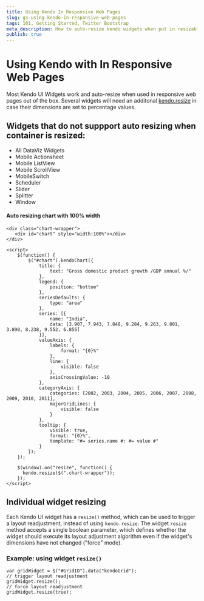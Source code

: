 ```yaml
---
title: Using Kendo In Responsive Web Pages
slug: gs-using-kendo-in-responsive-web-pages
tags: 101, Getting Started, Twitter Bootstrap
meta_description: How to auto-resize kendo widgets when put in resizable containers (splitter or window).
publish: true
---
```


# Using Kendo with In Responsive Web Pages

Most Kendo UI Widgets work and auto-resize when used in responsive web pages out of the box. Several widgets will need an additonal [kendo.resize](/kendo-ui/api/framework/kendo#methods-init) in case their dimensions are set to percentage values.

## Widgets that do not suppport auto resizing when container is resized: ##

* All DataViz Widgets
* Mobile Actionsheet
* Mobile ListView
* Mobile ScrollView
* MobileSwitch
* Scheduler
* Slider
* Splitter
* Window

#### Auto resizing chart with 100% width

    <div class="chart-wrapper">
       <div id="chart" style="width:100%"></div>
    </div>

    <script>
        $(function() {
            $("#chart").kendoChart({
                title: {
                    text: "Gross domestic product growth /GDP annual %/"
                },
                legend: {
                    position: "bottom"
                },
                seriesDefaults: {
                    type: "area"
                },
                series: [{
                    name: "India",
                    data: [3.907, 7.943, 7.848, 9.284, 9.263, 9.801, 3.890, 8.238, 9.552, 6.855]
                }],
                valueAxis: {
                    labels: {
                        format: "{0}%"
                    },
                    line: {
                        visible: false
                    },
                    axisCrossingValue: -10
                },
                categoryAxis: {
                    categories: [2002, 2003, 2004, 2005, 2006, 2007, 2008, 2009, 2010, 2011],
                    majorGridLines: {
                        visible: false
                    }
                },
                tooltip: {
                    visible: true,
                    format: "{0}%",
                    template: "#= series.name #: #= value #"
                }
            });
        });

        $(window).on("resize", function() {
          kendo.resize($(".chart-wrapper"));
        });
    </script>

## Individual widget resizing

Each Kendo UI widget has a `resize()` method, which can be used to trigger a layout readjustment, instead of using `kendo.resize`.
The widget `resize` method accepts a single boolean parameter, which defines whether the widget should execute its layout adjustment algorithm even if the widget's dimensions have not changed ("force" mode).

### Example: using widget `resize()`

    var gridWidget = $("#GridID").data("kendoGrid");
    // trigger layout readjustment
    gridWidget.resize();
    // force layout readjustment
    gridWidget.resize(true);
